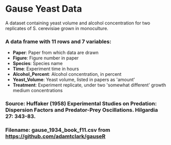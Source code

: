 # Gause Yeast Data

A dataset containing yeast volume and alcohol concentration
for two replicates of S. cerevisiae grown in monoculture.

### A data frame with 11 rows and 7 variables:

- **Paper**: Paper from which data are drawn
- **Figure**: Figure number in paper
- **Species**: Species name
- **Time**: Experiment time in hours
- **Alcohol_Percent**: Alcohol concentration, in percent
- **Yeast_Volume**: Yeast volume, listed in papers as 'amount'
- **Treatment**: Experiment replicate, under two 'somewhat different' growth medium concentrations

### Source: Huffaker (1958) Experimental Studies on Predation: Dispersion Factors and Predator-Prey Oscillations. Hilgardia 27: 343-83.
### Filename: gause_1934_book_f11.csv from https://github.com/adamtclark/gauseR